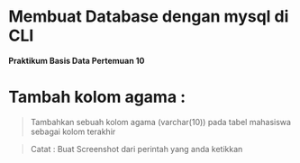 # Membuat Database dengan mysql di CLI
**Praktikum Basis Data Pertemuan 10**

# Tambah kolom agama :
> Tambahkan sebuah kolom agama (varchar(10)) pada tabel mahasiswa sebagai kolom terakhir

> Catat : Buat Screenshot dari perintah yang anda ketikkan





